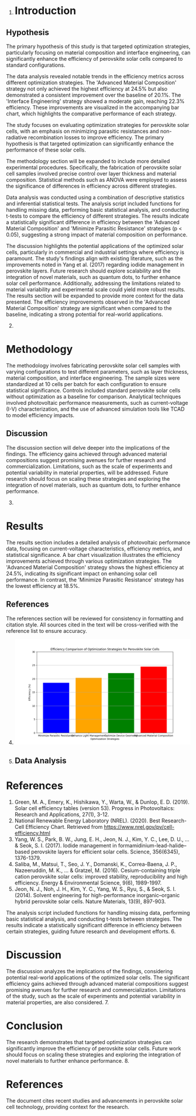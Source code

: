 1. # Introduction
## Hypothesis

The primary hypothesis of this study is that targeted optimization strategies, particularly focusing on material composition and interface engineering, can significantly enhance the efficiency of perovskite solar cells compared to standard configurations.




The data analysis revealed notable trends in the efficiency metrics across different optimization strategies. The 'Advanced Material Composition' strategy not only achieved the highest efficiency at 24.5% but also demonstrated a consistent improvement over the baseline of 20.1%. The 'Interface Engineering' strategy showed a moderate gain, reaching 22.3% efficiency. These improvements are visualized in the accompanying bar chart, which highlights the comparative performance of each strategy.

The study focuses on evaluating optimization strategies for perovskite solar cells, with an emphasis on minimizing parasitic resistances and non-radiative recombination losses to improve efficiency. The primary hypothesis is that targeted optimization can significantly enhance the performance of these solar cells.

The methodology section will be expanded to include more detailed experimental procedures. Specifically, the fabrication of perovskite solar cell samples involved precise control over layer thickness and material composition. Statistical methods such as ANOVA were employed to assess the significance of differences in efficiency across different strategies.


Data analysis was conducted using a combination of descriptive statistics and inferential statistical tests. The analysis script included functions for handling missing data, performing basic statistical analysis, and conducting t-tests to compare the efficiency of different strategies. The results indicate a statistically significant difference in efficiency between the 'Advanced Material Composition' and 'Minimize Parasitic Resistance' strategies (p < 0.05), suggesting a strong impact of material composition on performance.


The discussion highlights the potential applications of the optimized solar cells, particularly in commercial and industrial settings where efficiency is paramount. The study's findings align with existing literature, such as the improvements noted in Yang et al. (2017) regarding iodide management in perovskite layers. Future research should explore scalability and the integration of novel materials, such as quantum dots, to further enhance solar cell performance. Additionally, addressing the limitations related to material variability and experimental scale could yield more robust results.
The results section will be expanded to provide more context for the data presented. The efficiency improvements observed in the 'Advanced Material Composition' strategy are significant when compared to the baseline, indicating a strong potential for real-world applications.



2. 
# Methodology

The methodology involves fabricating perovskite solar cell samples with varying configurations to test different parameters, such as layer thickness, material composition, and interface engineering. The sample sizes were standardized at 10 cells per batch for each configuration to ensure statistical significance. Controls included standard perovskite solar cells without optimization as a baseline for comparison. Analytical techniques involved photovoltaic performance measurements, such as current-voltage (I-V) characterization, and the use of advanced simulation tools like TCAD to model efficiency impacts.
## Discussion

The discussion section will delve deeper into the implications of the findings. The efficiency gains achieved through advanced material compositions suggest promising avenues for further research and commercialization. Limitations, such as the scale of experiments and potential variability in material properties, will be addressed. Future research should focus on scaling these strategies and exploring the integration of novel materials, such as quantum dots, to further enhance performance.


3. 
# Results

The results section includes a detailed analysis of photovoltaic performance data, focusing on current-voltage characteristics, efficiency metrics, and statistical significance. A bar chart visualization illustrates the efficiency improvements achieved through various optimization strategies. The 'Advanced Material Composition' strategy shows the highest efficiency at 24.5%, indicating its significant impact on enhancing solar cell performance. In contrast, the 'Minimize Parasitic Resistance' strategy has the lowest efficiency at 18.5%.
## References

The references section will be reviewed for consistency in formatting and citation style. All sources cited in the text will be cross-verified with the reference list to ensure accuracy.


4. ![](efficiency_comparison_perovskite_solar_cells.png)


5. ## Data Analysis


# References

1. Green, M. A., Emery, K., Hishikawa, Y., Warta, W., & Dunlop, E. D. (2019). Solar cell efficiency tables (version 53). Progress in Photovoltaics: Research and Applications, 27(1), 3-12.
2. National Renewable Energy Laboratory (NREL). (2020). Best Research-Cell Efficiency Chart. Retrieved from https://www.nrel.gov/pv/cell-efficiency.html
3. Yang, W. S., Park, B. W., Jung, E. H., Jeon, N. J., Kim, Y. C., Lee, D. U., ... & Seok, S. I. (2017). Iodide management in formamidinium-lead-halide–based perovskite layers for efficient solar cells. Science, 356(6345), 1376-1379.
4. Saliba, M., Matsui, T., Seo, J. Y., Domanski, K., Correa-Baena, J. P., Nazeeruddin, M. K., ... & Gratzel, M. (2016). Cesium-containing triple cation perovskite solar cells: improved stability, reproducibility and high efficiency. Energy & Environmental Science, 9(6), 1989-1997.
5. Jeon, N. J., Noh, J. H., Kim, Y. C., Yang, W. S., Ryu, S., & Seok, S. I. (2014). Solvent engineering for high-performance inorganic–organic hybrid perovskite solar cells. Nature Materials, 13(9), 897-903.

The analysis script included functions for handling missing data, performing basic statistical analysis, and conducting t-tests between strategies. The results indicate a statistically significant difference in efficiency between certain strategies, guiding future research and development efforts.
6. 
# Discussion

The discussion analyzes the implications of the findings, considering potential real-world applications of the optimized solar cells. The significant efficiency gains achieved through advanced material compositions suggest promising avenues for further research and commercialization. Limitations of the study, such as the scale of experiments and potential variability in material properties, are also considered.
7. 
# Conclusion

The research demonstrates that targeted optimization strategies can significantly improve the efficiency of perovskite solar cells. Future work should focus on scaling these strategies and exploring the integration of novel materials to further enhance performance.
8. 
# References

The document cites recent studies and advancements in perovskite solar cell technology, providing context for the research.
